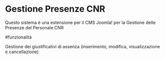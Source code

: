 # Gestione Presenze CNR 

Questo sistema è una estensione per il CMS Joomla! per la Gestione delle Presenze del Personale CNR

#funzionalità

Gestione dei giustificativi di assenza (inserimento, modifica, visualizzazione e cancellazione) 
